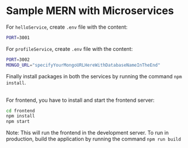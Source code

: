 # Sample MERN with Microservices



For `helloService`, create `.env` file with the content:
```bash
PORT=3001
```

For `profileService`, create `.env` file with the content:
```bash
PORT=3002
MONGO_URL="specifyYourMongoURLHereWithDatabaseNameInTheEnd"
```

Finally install packages in both the services by running the command `npm install`.

<br/>
For frontend, you have to install and start the frontend server:

```bash
cd frontend
npm install
npm start
```

Note: This will run the frontend in the development server. To run in production, build the application by running the command `npm run build`